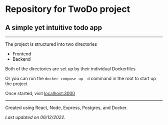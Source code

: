 # Repository for TwoDo project

## A simple yet intuitive todo app

---

The project is structured into two directories

- Frontend
- Backend

Both of the directories are set up by their individual Dockerfiles

Or you can run the `docker compose up -d` command in the root to start up the project

Once started, visit [localhost:3000](http://localhost:3000)

---

Created using React, Node, Express, Postgres, and Docker.

_Last updated on 06/12/2022._
